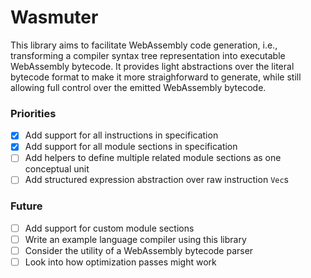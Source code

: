 # Wasmuter
This library aims to facilitate WebAssembly code generation, i.e., transforming a compiler syntax tree representation into executable WebAssembly bytecode. It provides light abstractions over the literal bytecode format to make it more straighforward to generate, while still allowing full control over the emitted WebAssembly bytecode.

### Priorities
- [x] Add support for all instructions in specification
- [x] Add support for all module sections in specification
- [ ] Add helpers to define multiple related module sections as one conceptual unit
- [ ] Add structured expression abstraction over raw instruction `Vec`s

### Future
- [ ] Add support for custom module sections
- [ ] Write an example language compiler using this library
- [ ] Consider the utility of a WebAssembly bytecode parser
- [ ] Look into how optimization passes might work
